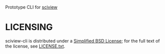 Prototype CLI for [sciview](sc.iview)

# LICENSING

sciview-cli is distributed under a
[Simplified BSD License](http://en.wikipedia.org/wiki/BSD_licenses);
for the full text of the license, see
[LICENSE.txt](https://github.com/imagej/imagej/blob/master/LICENSE.txt).

